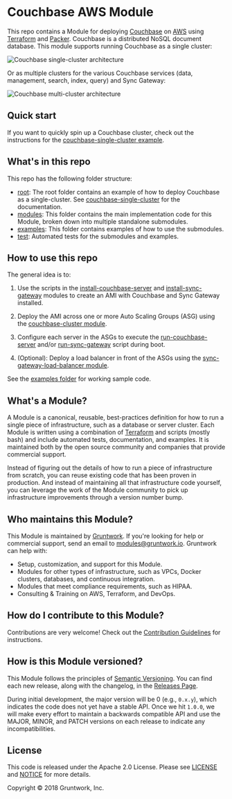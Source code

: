 # Couchbase AWS Module

This repo contains a Module for deploying [Couchbase](https://www.couchbase.com/) on [AWS](https://aws.amazon.com/) 
using [Terraform](https://www.terraform.io/) and [Packer](https://www.packer.io/). Couchbase is a distributed NoSQL 
document database. This module supports running Couchbase as a single cluster:

![Couchbase single-cluster architecture](https://github.com/gruntwork-io/terraform-aws-couchbase/blob/master/_docs/couchbase-single-cluster-architecture.png?raw=true)

Or as multiple clusters for the various Couchbase services (data, management, search, index, query) and Sync Gateway:

![Couchbase multi-cluster architecture](https://github.com/gruntwork-io/terraform-aws-couchbase/blob/master/_docs/couchbase-multi-cluster-architecture.png?raw=true)



## Quick start

If you want to quickly spin up a Couchbase cluster, check out the instructions for the [couchbase-single-cluster
example](https://github.com/gruntwork-io/terraform-aws-couchbase/blob/master/examples/couchbase-single-cluster).   




## What's in this repo

This repo has the following folder structure:

* [root](https://github.com/gruntwork-io/terraform-aws-couchbase/tree/master): The root folder contains an example
  of how to deploy Couchbase as a single-cluster. See 
  [couchbase-single-cluster](https://github.com/gruntwork-io/terraform-aws-couchbase/blob/master/examples/couchbase-single-cluster)
  for the documentation.
* [modules](https://github.com/gruntwork-io/terraform-aws-couchbase/tree/master/modules): This folder contains the 
  main implementation code for this Module, broken down into multiple standalone submodules.
* [examples](https://github.com/gruntwork-io/terraform-aws-couchbase/tree/master/examples): This folder contains 
  examples of how to use the submodules.
* [test](https://github.com/gruntwork-io/terraform-aws-couchbase/tree/master/test): Automated tests for the submodules 
  and examples.




## How to use this repo

The general idea is to: 

1. Use the scripts in the
   [install-couchbase-server](https://github.com/gruntwork-io/terraform-aws-couchbase/tree/master/modules/install-couchbase-server) and
   [install-sync-gateway](https://github.com/gruntwork-io/terraform-aws-couchbase/tree/master/modules/install-sync-gateway)
   modules to create an AMI with Couchbase and Sync Gateway installed.
   
1. Deploy the AMI across one or more Auto Scaling Groups (ASG) using the [couchbase-cluster
   module](https://github.com/gruntwork-io/terraform-aws-couchbase/tree/master/modules/couchbase-cluster).   
   
1. Configure each server in the ASGs to execute the 
   [run-couchbase-server](https://github.com/gruntwork-io/terraform-aws-couchbase/tree/master/modules/run-couchbase-server) and/or
   [run-sync-gateway](https://github.com/gruntwork-io/terraform-aws-couchbase/tree/master/modules/run-sync-gateway)
   script during boot.

1. (Optional): Deploy a load balancer in front of the ASGs using the [sync-gateway-load-balancer 
   module](https://github.com/gruntwork-io/terraform-aws-couchbase/tree/master/modules/sync-gateway-load-balancer).

See the [examples folder](https://github.com/gruntwork-io/terraform-aws-couchbase/tree/master/examples) for working
sample code.




## What's a Module?

A Module is a canonical, reusable, best-practices definition for how to run a single piece of infrastructure, such 
as a database or server cluster. Each Module is written using a combination of [Terraform](https://www.terraform.io/) 
and scripts (mostly bash) and include automated tests, documentation, and examples. It is maintained both by the open 
source community and companies that provide commercial support. 

Instead of figuring out the details of how to run a piece of infrastructure from scratch, you can reuse 
existing code that has been proven in production. And instead of maintaining all that infrastructure code yourself, 
you can leverage the work of the Module community to pick up infrastructure improvements through
a version number bump.
 
 
 
## Who maintains this Module?

This Module is maintained by [Gruntwork](http://www.gruntwork.io/). If you're looking for help or commercial 
support, send an email to [modules@gruntwork.io](mailto:modules@gruntwork.io?Subject=Couchbase%20for%20AWS%20Module). 
Gruntwork can help with:

* Setup, customization, and support for this Module.
* Modules for other types of infrastructure, such as VPCs, Docker clusters, databases, and continuous integration.
* Modules that meet compliance requirements, such as HIPAA.
* Consulting & Training on AWS, Terraform, and DevOps.




## How do I contribute to this Module?

Contributions are very welcome! Check out the 
[Contribution Guidelines](https://github.com/gruntwork-io/terraform-aws-couchbase/tree/master/CONTRIBUTING.md) for instructions.



## How is this Module versioned?

This Module follows the principles of [Semantic Versioning](http://semver.org/). You can find each new release, 
along with the changelog, in the [Releases Page](../../releases). 

During initial development, the major version will be 0 (e.g., `0.x.y`), which indicates the code does not yet have a 
stable API. Once we hit `1.0.0`, we will make every effort to maintain a backwards compatible API and use the MAJOR, 
MINOR, and PATCH versions on each release to indicate any incompatibilities. 



## License

This code is released under the Apache 2.0 License. Please see 
[LICENSE](https://github.com/gruntwork-io/terraform-aws-couchbase/tree/master/LICENSE) and 
[NOTICE](https://github.com/gruntwork-io/terraform-aws-couchbase/tree/master/NOTICE) for more details.

Copyright &copy; 2018 Gruntwork, Inc.
